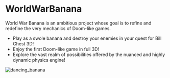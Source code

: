 # WorldWarBanana

World War Banana is an ambitious project whose goal is to refine and redefine the very mechanics of Doom-like games.
- Play as a swole banana and destroy your enemies in your quest for Bill Chest 3D!
- Enjoy the first Doom-like game in full 3D!
- Explore the vast realm of possibilities offered by the nuanced and highly dynamic physics engine!

![dancing_banana](https://data.photofunky.net/output/image/e/6/b/0/e6b0d8/photofunky.gif)
